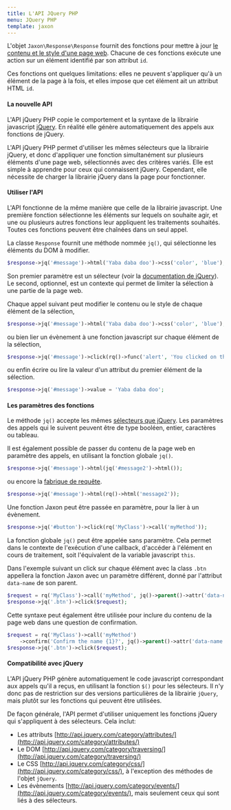 ```yaml
---
title: L'API JQuery PHP
menu: JQuery PHP
template: jaxon
---
```


L'objet `Jaxon\Response\Response` fournit des fonctions pour mettre à jour [le contenu et le style d'une page web](../features).
Chacune de ces fonctions exécute une action sur un élément identifié par son attribut `id`.

Ces fonctions ont quelques limitations: elles ne peuvent s'appliquer qu'à un élément de la page à la fois, et elles impose que cet élément ait un attribut HTML `id`.

#### La nouvelle API

L'API jQuery PHP copie le comportement et la syntaxe de la librairie javascript [jQuery](https://www.jquery.com).
En réalité elle génère automatiquement des appels aux fonctions de jQuery.

L'API jQuery PHP permet d'utiliser les mêmes sélecteurs que la librairie jQuery, et donc d'appliquer une fonction simultanément sur plusieurs éléments d'une page web, sélectionnés avec des critères variés.
Elle est simple à apprendre pour ceux qui connaissent jQuery. Cependant, elle nécessite de charger la librairie jQuery dans la page pour fonctionner.

#### Utiliser l'API

L'API fonctionne de la même manière que celle de la librairie javascript.
Une première fonction sélectionne les éléments sur lequels on souhaite agir, et une ou plusieurs autres fonctions leur appliquent les traitements souhaités.
Toutes ces fonctions peuvent être chaînées dans un seul appel.

La classe `Response` fournit une méthode nommée `jq()`, qui sélectionne les éléments du DOM à modifier.

```php
$response->jq('#message')->html('Yaba daba doo')->css('color', 'blue');
```

Son premier paramètre est un sélecteur (voir la [documentation de jQuery](http://api.jquery.com/jQuery/)).
Le second, optionnel, est un contexte qui permet de limiter la sélection à une partie de la page web.

Chaque appel suivant peut modifier le contenu ou le style de chaque élément de la sélection,

```php
$response->jq('#message')->html('Yaba daba doo')->css('color', 'blue');
```

ou bien lier un évènement à une fonction javascript sur chaque élément de la sélection,

```php
$response->jq('#message')->click(rq()->func('alert', 'You clicked on the message'));
```

ou enfin écrire ou lire la valeur d'un attribut du premier élément de la sélection.

```php
$response->jq('#message')->value = 'Yaba daba doo';
```

#### Les paramètres des fonctions

Le méthode `jq()` accepte les mêmes [sélecteurs que jQuery](http://api.jquery.com/category/selectors/).
Les paramètres des appels qui le suivent peuvent être de type booléen, entier, caractères ou tableau.

Il est également possible de passer du contenu de la page web en paramètre des appels, en utilisant la fonction globale `jq()`.

```php
$response->jq('#message')->html(jq('#message2')->html());
```

ou encore la [fabrique de requête](/docs/requests/factory).

```php
$response->jq('#message')->html(rq()->html('message2'));
```

Une fonction Jaxon peut être passée en paramètre, pour la lier à un évènement.

```php
$response->jq('#button')->click(rq('MyClass')->call('myMethod'));
```

La fonction globale `jq()` peut être appelée sans paramètre.
Cela permet dans le contexte de l'exécution d'une callback, d'accéder à l'élément en cours de traitement, soit l'équivalent de la variable javascript `this`.

Dans l'exemple suivant un click sur chaque élément avec la class `.btn` appellera la fonction Jaxon avec un paramètre différent, donné par l'attribut `data-name` de son parent.

```php
$request = rq('MyClass')->call('myMethod', jq()->parent()->attr('data-name'));
$response->jq('.btn')->click($request);
```

Cette syntaxe peut également être utilisée pour inclure du contenu de la page web dans une question de confirmation.

```php
$request = rq('MyClass')->call('myMethod')
    ->confirm('Confirm the name {1}?', jq()->parent()->attr('data-name'));
$response->jq('.btn')->click($request);
```

#### Compatibilité avec jQuery

L'API jQuery PHP génère automatiquement le code javascript correspondant aux appels qu'il a reçus, en utilisant la fonction `$()` pour les sélecteurs.
Il n'y donc pas de restriction sur des versions particulières de la librairie `jQuery`, mais plutôt sur les fonctions qui peuvent être utilisées.

De façon générale, l'API permet d'utiliser uniquement les fonctions jQuery qui s'appliquent à des sélecteurs.
Cela inclut:

- Les attributs [http://api.jquery.com/category/attributes/](http://api.jquery.com/category/attributes/)
- Le DOM [http://api.jquery.com/category/traversing/](http://api.jquery.com/category/traversing/)
- Le CSS [http://api.jquery.com/category/css/](http://api.jquery.com/category/css/), à l'exception des méthodes de l'objet `jQuery`.
- Les évènements [http://api.jquery.com/category/events/](http://api.jquery.com/category/events/), mais seulement ceux qui sont liés à des sélecteurs.
